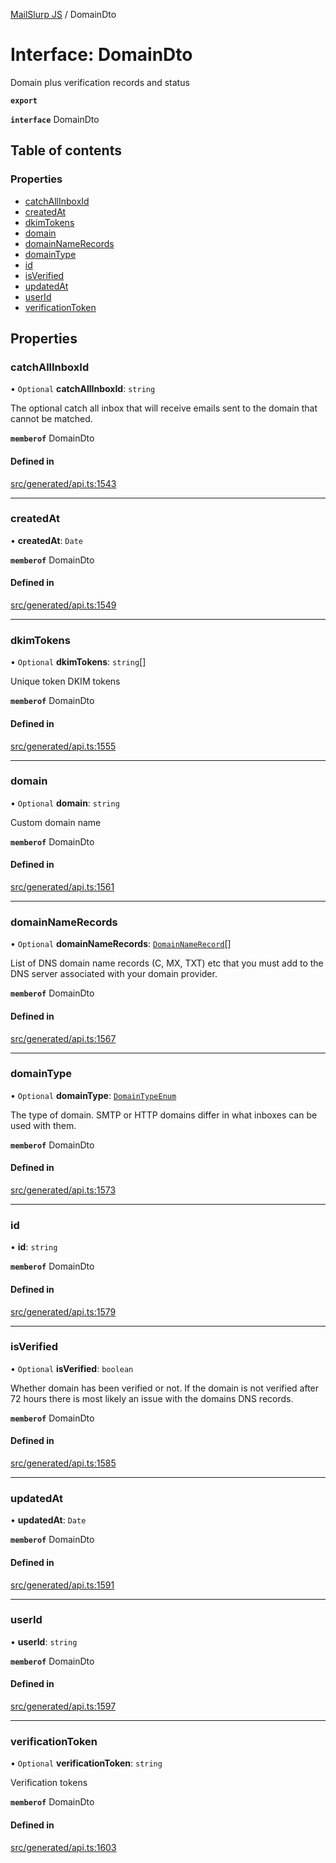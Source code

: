 [MailSlurp JS](../README.md) / DomainDto

# Interface: DomainDto

Domain plus verification records and status

**`export`**

**`interface`** DomainDto

## Table of contents

### Properties

- [catchAllInboxId](DomainDto.md#catchallinboxid)
- [createdAt](DomainDto.md#createdat)
- [dkimTokens](DomainDto.md#dkimtokens)
- [domain](DomainDto.md#domain)
- [domainNameRecords](DomainDto.md#domainnamerecords)
- [domainType](DomainDto.md#domaintype)
- [id](DomainDto.md#id)
- [isVerified](DomainDto.md#isverified)
- [updatedAt](DomainDto.md#updatedat)
- [userId](DomainDto.md#userid)
- [verificationToken](DomainDto.md#verificationtoken)

## Properties

### catchAllInboxId

• `Optional` **catchAllInboxId**: `string`

The optional catch all inbox that will receive emails sent to the domain that cannot be matched.

**`memberof`** DomainDto

#### Defined in

[src/generated/api.ts:1543](https://github.com/mailslurp/mailslurp-client/blob/5523864/src/generated/api.ts#L1543)

___

### createdAt

• **createdAt**: `Date`

**`memberof`** DomainDto

#### Defined in

[src/generated/api.ts:1549](https://github.com/mailslurp/mailslurp-client/blob/5523864/src/generated/api.ts#L1549)

___

### dkimTokens

• `Optional` **dkimTokens**: `string`[]

Unique token DKIM tokens

**`memberof`** DomainDto

#### Defined in

[src/generated/api.ts:1555](https://github.com/mailslurp/mailslurp-client/blob/5523864/src/generated/api.ts#L1555)

___

### domain

• `Optional` **domain**: `string`

Custom domain name

**`memberof`** DomainDto

#### Defined in

[src/generated/api.ts:1561](https://github.com/mailslurp/mailslurp-client/blob/5523864/src/generated/api.ts#L1561)

___

### domainNameRecords

• `Optional` **domainNameRecords**: [`DomainNameRecord`](DomainNameRecord.md)[]

List of DNS domain name records (C, MX, TXT) etc that you must add to the DNS server associated with your domain provider.

**`memberof`** DomainDto

#### Defined in

[src/generated/api.ts:1567](https://github.com/mailslurp/mailslurp-client/blob/5523864/src/generated/api.ts#L1567)

___

### domainType

• `Optional` **domainType**: [`DomainTypeEnum`](../enums/DomainDto.DomainTypeEnum.md)

The type of domain. SMTP or HTTP domains differ in what inboxes can be used with them.

**`memberof`** DomainDto

#### Defined in

[src/generated/api.ts:1573](https://github.com/mailslurp/mailslurp-client/blob/5523864/src/generated/api.ts#L1573)

___

### id

• **id**: `string`

**`memberof`** DomainDto

#### Defined in

[src/generated/api.ts:1579](https://github.com/mailslurp/mailslurp-client/blob/5523864/src/generated/api.ts#L1579)

___

### isVerified

• `Optional` **isVerified**: `boolean`

Whether domain has been verified or not. If the domain is not verified after 72 hours there is most likely an issue with the domains DNS records.

**`memberof`** DomainDto

#### Defined in

[src/generated/api.ts:1585](https://github.com/mailslurp/mailslurp-client/blob/5523864/src/generated/api.ts#L1585)

___

### updatedAt

• **updatedAt**: `Date`

**`memberof`** DomainDto

#### Defined in

[src/generated/api.ts:1591](https://github.com/mailslurp/mailslurp-client/blob/5523864/src/generated/api.ts#L1591)

___

### userId

• **userId**: `string`

**`memberof`** DomainDto

#### Defined in

[src/generated/api.ts:1597](https://github.com/mailslurp/mailslurp-client/blob/5523864/src/generated/api.ts#L1597)

___

### verificationToken

• `Optional` **verificationToken**: `string`

Verification tokens

**`memberof`** DomainDto

#### Defined in

[src/generated/api.ts:1603](https://github.com/mailslurp/mailslurp-client/blob/5523864/src/generated/api.ts#L1603)
